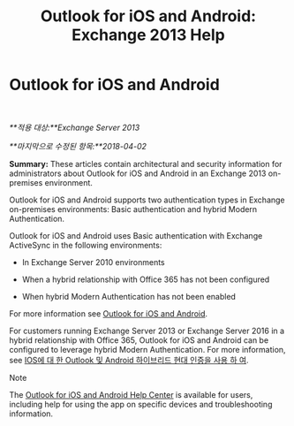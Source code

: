 ﻿---
title: 'Outlook for iOS and Android: Exchange 2013 Help'
TOCTitle: Outlook for iOS and Android
ms:assetid: 8b46e0bf-334d-44ed-bf20-eab605fdcae6
ms:mtpsurl: https://technet.microsoft.com/ko-kr/library/Mt846638(v=EXCHG.150)
ms:contentKeyID: 74520301
ms.date: 04/11/2018
mtps_version: v=EXCHG.150
ms.translationtype: HT
---

# Outlook for iOS and Android

 

_**적용 대상:**Exchange Server 2013_

_**마지막으로 수정된 항목:**2018-04-02_

**Summary:** These articles contain architectural and security information for administrators about Outlook for iOS and Android in an Exchange 2013 on-premises environment.

Outlook for iOS and Android supports two authentication types in Exchange on-premises environments: Basic authentication and hybrid Modern Authentication.

Outlook for iOS and Android uses Basic authentication with Exchange ActiveSync in the following environments:

  - In Exchange Server 2010 environments

  - When a hybrid relationship with Office 365 has not been configured

  - When hybrid Modern Authentication has not been enabled

For more information see [Outlook for iOS and Android](using-basic-authentication-with-outlook-for-ios-and-android-exchange-2013-help.md).

For customers running Exchange Server 2013 or Exchange Server 2016 in a hybrid relationship with Office 365, Outlook for iOS and Android can be configured to leverage hybrid Modern Authentication. For more information, see [IOS에 대 한 Outlook 및 Android 하이브리드 현대 인증을 사용 하 여](using-hybrid-modern-authentication-with-outlook-for-ios-and-android-exchange-2013-help.md).


> [!NOTE]
> The <A href="https://support.office.com/en-us/article/outlook-for-ios-and-android-help-center-cd84214e-a5ac-4e95-9ea3-e07f78d0cde6">Outlook for iOS and Android Help Center</A> is available for users, including help for using the app on specific devices and troubleshooting information.


